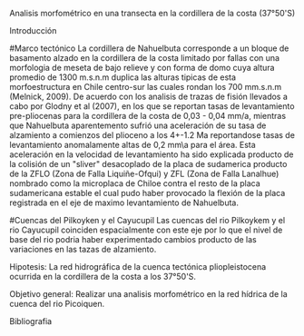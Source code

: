 Analisis morfométrico en una transecta en la cordillera de la costa (37°50'S)

Introducción

#Marco tectónico
La cordillera de Nahuelbuta corresponde a un bloque de basamento alzado en la cordillera de la costa limitado por fallas con una morfologia de meseta de bajo relieve y con forma de domo cuya altura promedio de 1300 m.s.n.m duplica las alturas tipicas de esta morfoestructura en Chile centro-sur las cuales rondan los 700 mm.s.n.m (Melnick, 2009). De acuerdo con los analisis de trazas de fisión llevados a cabo por Glodny et al (2007), en los que se reportan tasas de levantamiento pre-pliocenas para la cordillera de la costa de 0,03 - 0,04 mm/a, mientras que Nahuelbuta aparentemento sufrió una aceleración de su tasa de alzamiento a comienzos del plioceno a los 4+-1.2 Ma reportandose tasas de levantamiento anomalamente altas de 0,2 mm\a para el área. Esta aceleración en la velocidad de levantamiento ha sido explicada producto de la colisión de un "sliver" desacoplado de la placa de sudamerica producto de la ZFLO (Zona de Falla Liquiñe-Ofqui) y ZFL (Zona de Falla Lanalhue) nombrado como la microplaca de Chiloe contra el resto de la placa sudamericana estable el cual pudo haber provocado la flexión de la placa registrada en el eje de maximo levantamiento de Nahuelbuta. 

#Cuencas del Pilkoyken y el Cayucupil
Las cuencas del rio Pilkoykem y el rio Cayucupil coinciden espacialmente con este eje por lo que el nivel de base del rio podria haber experimentado cambios producto de las variaciones en las tazas de alzamiento.

Hipotesis: La red hidrográfica de la cuenca tectónica pliopleistocena ocurrida en la cordillera de la costa a los 37°50'S.

Objetivo general: Realizar una analisis morfométrico en la red hídrica de la cuenca del rio Picoiquen.

Bibliografia


